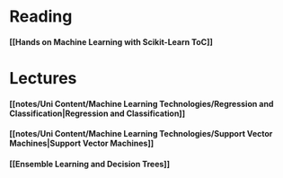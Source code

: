 
# Reading

#### [[Hands on Machine Learning with Scikit-Learn ToC]]

# Lectures
#### [[notes/Uni Content/Machine Learning Technologies/Regression and Classification|Regression and Classification]]

#### [[notes/Uni Content/Machine Learning Technologies/Support Vector Machines|Support Vector Machines]]

#### [[Ensemble Learning and Decision Trees]]